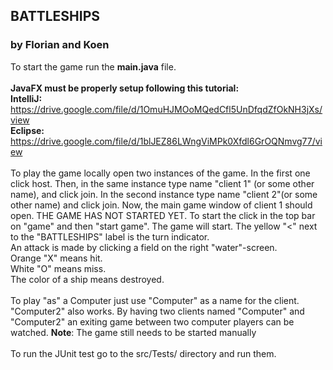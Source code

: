 ## BATTLESHIPS
### by Florian and Koen

To start the game run the **main.java** file. 
<br>
<br>
**JavaFX must be properly setup following this
tutorial:** 
<br>
**IntelliJ:** 
https://drive.google.com/file/d/1OmuHJMOoMQedCfl5UnDfqdZfOkNH3jXs/view
<br>
**Eclipse:** 
https://drive.google.com/file/d/1blJEZ86LWngViMPk0Xfdl6GrOQNmvg77/view
<br>
<br>
To play the game locally open two instances of the game.
In the first one click host. Then, in the same instance type name "client 1" (or some other name), and click join.
In the second instance type name "client 2"(or some other name) and click join. Now, the 
main game window of client 1 should open. THE GAME HAS NOT STARTED YET. To start the click
in the top bar on "game" and then "start game". The game will start. The yellow "<" next to the
"BATTLESHIPS" label is the turn indicator.
<br>
An attack is made by clicking a field on the right "water"-screen.
<br>
Orange "X" means hit.<br>
White "O" means miss.  
The color of a ship means destroyed.
<br>
<br>
To play "as" a Computer just use "Computer" as a name for the client. "Computer2" also works. By having
two clients named "Computer" and "Computer2" an exiting game between two computer players can be watched.
**Note**: The game still needs to be started manually 
<br>
<br>
To run the JUnit test go to the src/Tests/ directory and run them.
<br>
<br>
